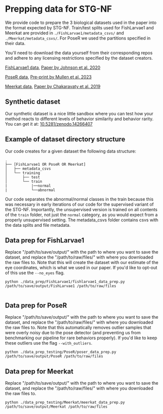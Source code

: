 # Prepping data for STG-NF

We provide code to prepare the 3 biological datasets used in the paper into the format expected by STG-NF. Train/test splits used for FishLarvae1 and Meerkat are provided in `./FishLarvae1/metadata_csvs/` and `./Meerkat/metadata_csvs/`. For PoseR we used the partitions specified in their data.

You'll need to download the data yourself from their corresponding repos and adhere to any licensing restrictions specified by the dataset creators.

[FishLarvae1 data](https://data.mendeley.com/datasets/8sb4ywbx7f/1),     [Paper by Johnson et al. 2020](https://www.cell.com/current-biology/fulltext/S0960-9822(19)31465-4)

[PoseR data](https://doi.org/10.5281/zenodo.7807968),        [Pre-print by Mullen et al. 2023](https://doi.org/10.1101/2023.04.07.535991)

[Meerkat data](https://doi.org/10.5061/dryad.7q294p8),       [Paper by Chakaravaty et al. 2019](https://besjournals.onlinelibrary.wiley.com/doi/full/10.1111/2041-210X.13172)

## Synthetic dataset 
Our synthetic dataset is a nice little sandbox where you can test how your method reacts to different levels of behavior similarity and behavior rarity.
You can get it at: [10.5281/zenodo.14266407](https://doi.org/10.5281/zenodo.14266407)
## Example of dataset directory structure
Our code creates for a given dataset the following data structure:

```
.
├── [FishLarvae1 OR PoseR OR Meerkat]
│   ├── metadata_csvs
│   └── training
│       ├── test
│       └── train
|           |──normal
|           └──abnormal
```
Our code separates the abnormal/normal classes in the train because this was necessary in early iterations of our code for the supervised variant of the STG-NF.
Importantly, the unsupervised version is trained on all contents of the `train` folder, not just the `normal` category, as you would expect from a properly unsupervised setting.
The metadata_csvs folder contains csvs with the data splits and file metadata.

## Data prep for FishLarvae1
Replace "/path/to/save/output/" with the path to where you want to save the dataset, and replace the "/path/to/raw/files/" with where you downloaded the raw files to.
Note that this will create the dataset with our estimate of the eye coordinates, which is what we used in our paper. If you'd like to opt-out of this use the `--no_eyes` flag.

```
python ./data_prep/FishLarvae1/fishlarvae1_data_prep.py /path/to/save/output/FishLarvae1 /path/to/raw/files
 
```
## Data prep for PoseR
Replace "/path/to/save/output/" with the path to where you want to save the dataset, and replace the "/path/to/raw/files/" with where you downloaded the raw files to. Note that this automatically removes outlier samples that were overly noisy due to the pose detector (and preventing us from benchmarking our pipeline for rare behaviors properly). If you'd like to keep these outliers use the flag `--with_outliers`.

```
python ./data_prep_testing/PoseR/poser_data_prep.py /path/to/save/output/PoseR /path/to/raw/files
```

## Data prep for Meerkat
Replace "/path/to/save/output/" with the path to where you want to save the dataset, and replace the "/path/to/raw/files/" with where you downloaded the raw files to.

```
python ./data_prep_testing/Meerkat/meerkat_data_prep.py /path/to/save/output/Meerkat /path/to/raw/files
```